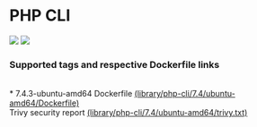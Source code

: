# PHP CLI
[![](https://images.microbadger.com/badges/image/antonchernik/php-cli.svg)](https://microbadger.com/images/antonchernik/php-cli)
[![](https://images.microbadger.com/badges/version/antonchernik/php-cli.svg)](https://microbadger.com/images/antonchernik/php-cli)
### Supported tags and respective Dockerfile links
<br/>* 7.4.3-ubuntu-amd64 Dockerfile [(library/php-cli/7.4/ubuntu-amd64/Dockerfile)](https://github.com/antonchernik/docker/blob/php-cli-v7.4.3/library/php-cli/7.4/ubuntu-amd64/Dockerfile)<br />Trivy security report [(library/php-cli/7.4/ubuntu-amd64/trivy.txt)](https://github.com/antonchernik/docker/blob/php-cli-v7.4.3/library/php-cli/7.4/ubuntu-amd64/trivy.txt)<br />